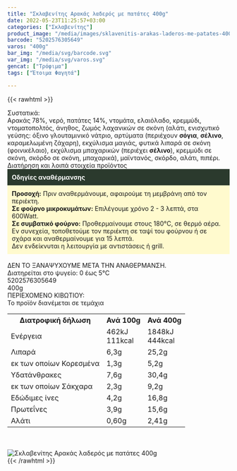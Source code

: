 ```yaml
---
title: "Σκλαβενίτης Αρακάς λαδερός με πατάτες 400g"
date: 2022-05-23T11:25:57+03:00
categories: ["Σκλαβενίτης"]
product_image: "/media/images/sklavenitis-arakas-laderos-me-patates-400g.jpg"
barcode: "5202576305649"
varos: "400g"
bar_img: "/media/svg/barcode.svg"
var_img: "/media/svg/varos.svg"
gencat: ["Τρόφιμα"]
tags: ["Έτοιμα Φαγητά"]

---
```

{{< rawhtml >}}

<div class="sload466"><div class="product"><div id="sistatika">Συστατικά:</div><div class="alltext">Αρακάς 78%, νερό, πατάτες 14%, ντομάτα, ελαιόλαδο, κρεμμύδι, ντοματοπολτός, άνηθος, ζωμός λαχανικών σε σκόνη (αλάτι, ενισχυτικό γεύσης: όξινο γλουταμινικό νάτριο, αρτύματα (περιέχουν <b>σόγια</b>, <b>σέλινο</b>, καραμελωμένη ζάχαρη), εκχύλισμα μαγιάς, φυτικά λιπαρά σε σκόνη (φοινικέλαιο), εκχύλισμα μπαχαρικών (περιέχει <b>σέλινο</b>), κρεμμύδι σε σκόνη, σκόρδο σε σκόνη, μπαχαρικά), μαϊντανός, σκόρδο, αλάτι, πιπέρι.</div><div id="loipa">Διατήρηση και λοιπά στοιχεία προϊόντος</div><div class="alltext"><div style="background:#2b3a2d;padding:10px;color:#fff"><b>Οδηγίες αναθέρμανσης</b></div><div style="background:#ffface;padding:10px;"><b>Προσοχή:</b> Πριν αναθερμάνουμε, αφαιρούμε τη μεμβράνη από τον περιέκτη.<br><b>Σε φούρνο μικροκυμάτων:</b> Επιλέγουμε χρόνο 2 - 3 λεπτά, στα 600Watt.<br><b>Σε συμβατικό φούρνο:</b> Προθερμαίνουμε στους 180°C, σε θερμό αέρα. Εν συνεχεία, τοποθετούμε τον περιέκτη σε ταψί του φούρνου ή σε σχάρα και αναθερμαίνουμε για 15 λεπτά.<br>Δεν ενδείκνυται η λειτουργία με αντιστάσεις ή grill.</div><br>ΔΕΝ ΤΟ ΞΑΝΑΨΥΧΟΥΜΕ ΜΕΤΑ ΤΗΝ ΑΝΑΘΕΡΜΑΝΣΗ.<br>Διατηρείται στο ψυγείο: 0 έως 5°C<br></div><div id="barcode"><div id="barimage1"></div><span id="bartext">5202576305649</span></div><div id="varos"><div id="varosimage1"></div><span id="varostext">400g</span></div><div id="kivotio">ΠΕΡΙΕΧΟΜΕΝΟ ΚΙΒΩΤΙΟΥ:<br>Το προϊόν διανέμεται σε τεμάχια</div><div class="tabout"><table id="diatable"><tbody><tr><th>Διατροφική δήλωση</th><th>Ανά 100g</th><th>Ανά 400g</th></tr><tr><td class="texr2">Ενέργεια</td><td class="texr">462kJ<br>111kcal</td><td class="texr">1848kJ<br>444kcal</td></tr><tr><td class="texr2">Λιπαρά</td><td class="texr">6,3g</td><td class="texr">25,2g</td></tr><tr><td class="gray">εκ των οποίων Κορεσµένα</td><td class="gray2">1,3g</td><td class="gray2">5,2g</td></tr><tr><td class="texr2">Yδατάνθρακες</td><td class="texr">7,6g</td><td class="texr">30,4g</td></tr><tr><td class="gray">εκ των οποίων Σάκχαρα</td><td class="gray2">2,3g</td><td class="gray2">9,2g</td></tr><tr><td class="texr2">Eδώδιμες ίνες</td><td class="texr">4,2g</td><td class="texr">16,8g</td></tr><tr><td class="texr2">Πρωτεΐνες</td><td class="texr">3,9g</td><td class="texr">15,6g</td></tr><tr><td class="texr2">Αλάτι</td><td class="texr">0,60g</td><td class="texr">2,41g</td></tr></tbody></table></div><br><br><div class="pimg"><img alt="Σκλαβενίτης Αρακάς λαδερός με πατάτες 400g" title="Σκλαβενίτης Αρακάς λαδερός με πατάτες 400g" src="/media/images/sklavenitis-arakas-laderos-me-patates-400g.jpg"></div></div></div>
{{< /rawhtml >}}


